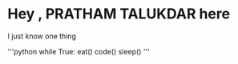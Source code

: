# Hey , **PRATHAM TALUKDAR** here

I just know one thing

'''python
    while True:
        eat()
        code()
        sleep()
'''